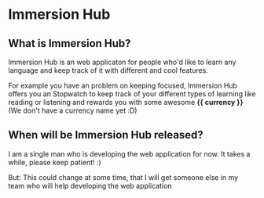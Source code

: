 # Immersion Hub

## What is Immersion Hub?

Immersion Hub is an web applicaton for people who'd like to learn any language and keep track of it with different and cool features. 

For example you have an problem on keeping focused, Immersion Hub offers you an Stopwatch to keep track of your different types of learning like reading or listening and rewards you with some awesome **{{ currency }}** (We don't have a currency name yet :D)

## When will be Immersion Hub released?

I am a single man who is developing the web application for now. It takes a while, please keep patient! :)

But: This could change at some time, that I will get someone else in my team who will help developing the web application
